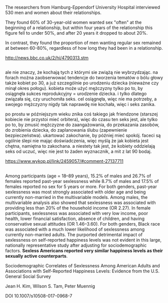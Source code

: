 The researchers from Hamburg-Eppendorf University Hospital interviewed 530 men and women about their relationships.

They found 60% of 30-year-old women wanted sex "often" at the beginning of a relationship, but within four years of the relationship this figure fell to under 50%, and after 20 years it dropped to about 20%.

In contrast, they found the proportion of men wanting regular sex remained at between 60-80%, regardless of how long they had been in a relationship.

http://news.bbc.co.uk/2/hi/4790313.stm

##

ale nie znaczy, że kochają tych z którymi sie zwiążą nie wybrzydzając. na forach można zaobserwować tendencje do tworzenia tematów o bólu głowy także kobiet po 30, a już szczególnie po urodzeniu dziecka (nieważne czy minął okres połogu). kobieta może użyć mężczyzny tylko po to, by osiągnęła sukces reprodukcyjny = urodzenie dziecka. i tylko dlatego związała się, czy uruchomiła seks. cel osiągnęła, więc nie ma potrzeby, a swojego mężczyzny nigdy tak naprawdę nie kochała, więc i seks zanika.

po prostu w późniejszym wieku znika coś takiego jak friendzone (starszej kobiecie nie przystoi mieć orbitera), więc do czasu ten seks jest, ale tylko po to, by zmusić mężczyzne do zaangażowania, do przekazania zasobów, do zrobienia dziecka, do zaplanowania ślubu (zapewnienie bezpieczeństwa). ukartować zakochanie, by później mieć spokój. faceci są ogólnie ślepi nie mając doświadczenia, więc myślą że jak kobieta jest chętna, namiętna to zakochana. a niestety tak jest, że kobiety oddzielają seks od uczuć, więc nie jest to żaden wyznacznik, a mit z lat 90 bodaj.

https://www.wykop.pl/link/2459057/#comment-27137711

##

Among participants (age = 18–89 years), 15.2% of males and 26.7% of females reported past-year sexlessness while 8.7% of males and 17.5% of females reported no sex for 5 years or more. For both genders, past-year sexlessness was most strongly associated with older age and being currently non-married in the multivariable models. Among males, the multivariable analysis also showed that sexlessness was associated with providing less than 20% of the household income (OR 2.27). In female participants, sexlessness was associated with very low income, poor health, lower financial satisfaction, absence of children, and having conservative sexual attitudes (OR 1.46–3.60). For both genders, Black race was associated with a much lower likelihood of sexlessness among currently non-married adults. The purported detrimental impact of sexlessness on self-reported happiness levels was not evident in this large, nationally representative study after adjusting for sociodemographic factors. **Sexless Americans reported very similar happiness levels as their sexually active counterparts**.

Sociodemographic Correlates of Sexlessness Among American Adults and Associations with Self-Reported Happiness Levels: Evidence from the U.S. General Social Survey

Jean H. Kim, Wilson S. Tam, Peter Muennig

DOI 10.1007/s10508-017-0968-7
